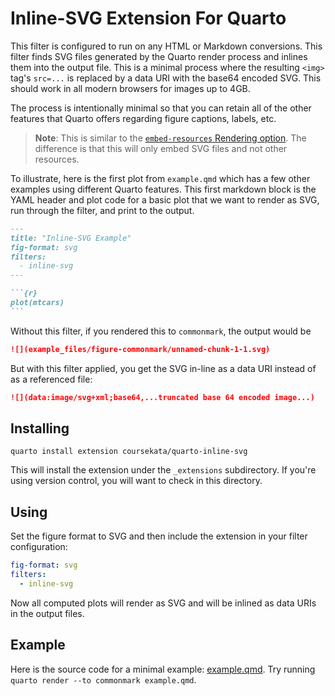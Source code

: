 # Inline-SVG Extension For Quarto

This filter is configured to run on any HTML or Markdown conversions. This filter finds SVG files generated by the Quarto render process and inlines them into the output file. This is a minimal process where the resulting `<img>` tag's `src=...` is replaced by a data URI with the base64 encoded SVG. This should work in all modern browsers for images up to 4GB.

The process is intentionally minimal so that you can retain all of the other features that Quarto offers regarding figure captions, labels, etc.

> **Note**: This is similar to the [`embed-resources` Rendering option](https://quarto.org/docs/reference/formats/html.html#rendering). The difference is that this will only embed SVG files and not other resources.

To illustrate, here is the first plot from `example.qmd` which has a few other examples using different Quarto features. This first markdown block is the YAML header and plot code for a basic plot that we want to render as SVG, run through the filter, and print to the output.

````markdown
---
title: "Inline-SVG Example"
fig-format: svg
filters:
  - inline-svg
---

```{r}
plot(mtcars)
```
````

Without this filter, if you rendered this to `commonmark`, the output would be

```markdown
![](example_files/figure-commonmark/unnamed-chunk-1-1.svg)
```

But with this filter applied, you get the SVG in-line as a data URI instead of as a referenced file:

```markdown
![](data:image/svg+xml;base64,...truncated base 64 encoded image...)
```

## Installing

```shell
quarto install extension coursekata/quarto-inline-svg
```

This will install the extension under the `_extensions` subdirectory.
If you're using version control, you will want to check in this directory.

## Using

Set the figure format to SVG and then include the extension in your filter configuration:

```yaml
fig-format: svg
filters:
  - inline-svg
```

Now all computed plots will render as SVG and will be inlined as data URIs in the output files.

## Example

Here is the source code for a minimal example: [example.qmd](example.qmd). Try running `quarto render --to commonmark example.qmd`.
